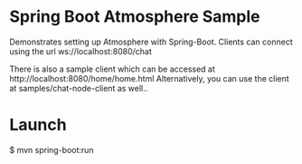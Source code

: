 Spring Boot Atmosphere Sample
==================
Demonstrates setting up Atmosphere with Spring-Boot.
Clients can connect using the url ws://localhost:8080/chat


There is also a sample client which can be accessed at http://localhost:8080/home/home.html
Alternatively, you can use the client at samples/chat-node-client as well..

Launch
======
$ mvn spring-boot:run

